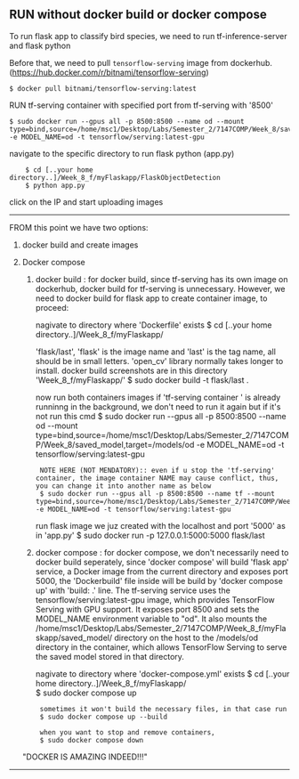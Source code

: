 ## RUN without docker build or docker compose 

To run flask app to classify bird species, we need to run tf-inference-server and flask python 

Before that, we need to pull ``tensorflow-serving`` image from dockerhub. (https://hub.docker.com/r/bitnami/tensorflow-serving)

    $ docker pull bitnami/tensorflow-serving:latest
    
RUN tf-serving container with specified port from tf-serving with '8500'

    $ sudo docker run --gpus all -p 8500:8500 --name od --mount type=bind,source=/home/msc1/Desktop/Labs/Semester_2/7147COMP/Week_8/saved_model,target=/models/od -e MODEL_NAME=od -t tensorflow/serving:latest-gpu

navigate to the specific directory to run flask python (app.py)

        $ cd [..your home directory..]/Week_8_f/myFlaskapp/FlaskObjectDetection
        $ python app.py      
click on the IP and start uploading images

----------------------------------------------------------------------------------------------------------------------------------------------------------------------------------------------------------------------------------------------------------------------------------------------------------------------------------------------------------------------------------------------------------------------------------------------------------------------------------------------------------------------------------------------------------------------------------------------------------------------------------------------------------------------------------------------------
FROM this point we have two options: 

1) docker build and create images
2) Docker compose
   
    1) docker build : for docker build, since tf-serving has its own image on dockerhub, docker build for tf-serving is unnecessary.
        However, we need to docker build for flask app to create container image, to proceed:

        nagivate to directory where 'Dockerfile' exists
            $ cd [..your home directory..]/Week_8_f/myFlaskapp/

        'flask/last', 'flask' is the image name and 'last' is the tag name, all should be in small letters. 'open_cv' library normally takes longer to install. docker build screenshots are in this directory 'Week_8_f/myFlaskapp/'
            $ sudo docker build -t flask/last . 

        now run both containers images
        if 'tf-serving container ' is already runninng in the background, we don't need to run it again but if it's not run this cmd
            $ sudo docker run --gpus all -p 8500:8500 --name od --mount type=bind,source=/home/msc1/Desktop/Labs/Semester_2/7147COMP/Week_8/saved_model,target=/models/od -e MODEL_NAME=od -t tensorflow/serving:latest-gpu

            NOTE HERE (NOT MENDATORY):: even if u stop the 'tf-serving' container, the image container NAME may cause conflict, thus, you can change it into another name as below
            $ sudo docker run --gpus all -p 8500:8500 --name tf --mount type=bind,source=/home/msc1/Desktop/Labs/Semester_2/7147COMP/Week_8/saved_model,target=/models/od -e MODEL_NAME=od -t tensorflow/serving:latest-gpu

        run flask image we juz created with the localhost and port '5000' as in 'app.py'
            $ sudo docker run -p 127.0.0.1:5000:5000 flask/last

    2) docker compose : for docker compose, we don't necessarily need to docker build seperately, since 'docker compose' will build 'flask app' service, a Docker image from the current directory and exposes port 5000, the 'Dockerbuild' file inside will be build by 'docker compose up' with 'build: .' line. The tf-serving service uses the tensorflow/serving:latest-gpu image, which provides TensorFlow Serving with GPU support. It exposes port 8500 and sets the MODEL_NAME environment variable to "od". It also mounts the /home/msc1/Desktop/Labs/Semester_2/7147COMP/Week_8_f/myFlaskapp/saved_model/ directory on the host to the /models/od directory in the container, which allows TensorFlow Serving to serve the saved model stored in that directory.

        nagivate to directory where 'docker-compose.yml' exists
            $ cd [..your home directory..]/Week_8_f/myFlaskapp/       
            $ sudo docker compose up 

            sometimes it won't build the necessary files, in that case run
            $ sudo docker compose up --build

            when you want to stop and remove containers,
            $ sudo docker compose down

    "DOCKER IS AMAZING INDEED!!!"

---------------------------------------------------------------------------------------------------------------------------------------------------------------------------------------------------------------------------------------------------------------------------------------------
